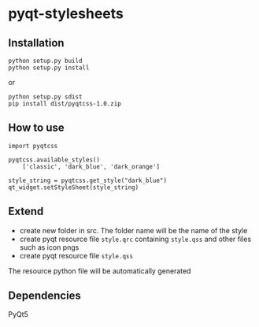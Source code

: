 # pyqt-stylesheets



## Installation
```
python setup.py build
python setup.py install
```
or
```
python setup.py sdist
pip install dist/pyqtcss-1.0.zip
```

## How to use

```
import pyqtcss

pyqtcss.available_styles()
    ['classic', 'dark_blue', 'dark_orange']
    
style_string = pyqtcss.get_style("dark_blue")
qt_widget.setStyleSheet(style_string)
```

## Extend
* create new folder in src. The folder name will be the name of the style
* create pyqt resource file `style.qrc` containing `style.qss` and other files such as icon pngs
* create pyqt resource file `style.qss`

The resource python file will be automatically generated

## Dependencies
PyQt5
